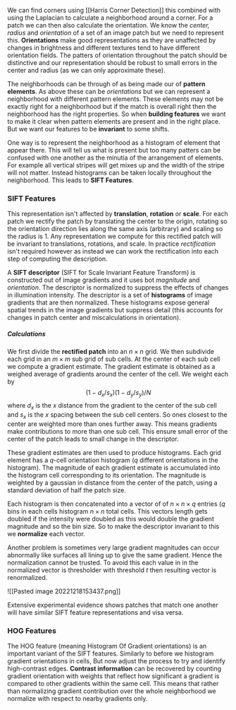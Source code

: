 We can find corners using [[Harris Corner Detection]] this combined with using the Laplacian to calculate a neighborhood around a corner. For a patch we can then also calculate the orientation. We know the *center, radius* and *orientation* of a set of an image patch but we need to represent this. **Orientations** make good representations as they are unaffected by changes in brightness and different textures tend to have different orientation fields. The patters of orientation throughout the patch should be distinctive and our representation should be robust to small errors in the center and radius (as we can only approximate these).

The neighborhoods can be through of as being made our of **pattern elements**. As above these can be *orientations* but we can represent a neighborhood with different pattern elements. These elements may not be exactly right for a neighborhood but if the match is overall right then the neighborhood has the right properties. So when **building features** we want to make it clear when pattern elements are present and in the right place. But we want our features to be **invariant** to some shifts.

One way is to represent the neighborhood as a histogram of element that appear there. This will tell us what is present but too many patters can be confused with one another as the minutia of the arrangement of elements. For example all vertical stripes will get mixes up and the width of the stripe will not matter. Instead histograms can be taken locally throughout the neighborhood. This leads to **SIFT Features**.

### SIFT Features
This representation isn't affected by **translation**, **rotation** or **scale**. For each patch we rectify the patch by translating the center to the origin, rotating so the orientation direction lies along the same axis (arbitrary) and scaling so the radius is 1. Any representation we compute for this rectified patch will be invariant to translations, rotations, and scale. In practice *rectification* isn't required however as instead we can work the rectification into each step of computing the description.

A **SIFT descriptor** (SIFT for Scale Invariant Feature Transform) is constructed out of image gradients and it uses bot *magnitude* and *orientation*. The descriptor is normalized to suppress the effects of changes in illumination intensity. The descriptor is a set of **histograms** of image gradients that are then normalized. These histograms expose general spatial trends in the image gradients but suppress detail (this accounts for changes in patch center and miscalculations in orientation). 

##### Calculations
We first divide the **rectified patch** into an $n\times n$ grid. We then subdivide each grid in an $m\times m$ sub grid of sub cells. At the center of each sub cell we compute a gradient estimate. The gradient estimate is obtained as a weighed average of gradients around the center of the cell. We weight each by $$(1-d_x/s_x)(1-d_y/s_y)/N$$where $d_x$ is the $x$ distance from the gradient to the center of the sub cell and $s_x$ is the $x$ spacing between the sub cell centers. So ones closest to the center are weighted more than ones further away. This means gradients make contributions to more than one sub cell. This ensure small error of the center of the patch leads to small change in the descriptor.

These gradient estimates are then used to produce histograms. Each grid element has a $q$-cell orientation histogram ($q$ different orientations in the histogram). The magnitude of each gradient estimate is accumulated into the histogram cell corresponding to its orientation. The magnitude is weighted by a gaussian in distance from the center of the patch, using a standard deviation of half the patch size. 

Each histogram is then concatenated into a vector of of $n\times n\times q$ entries ($q$ bins in each cells histogram $n\times n$ total cells. This vectors length gets doubled if the intensity were doubled as this would double the gradient magnitude and so the bin size. So to make the descriptor invariant to this we **normalize** each vector.

Another problem is sometimes very large gradient magnitudes can occur abnormally  like surfaces all lining up to give the same gradient. Hence the normalization cannot be trusted. To avoid this each value in in the normalized vector is thresholder with threshold $t$ then resulting vector is renormalized.

![[Pasted image 20221218153437.png]]

Extensive experimental evidence shows patches that match one another will have similar SIFT feature representations and visa versa.

### HOG Features
The HOG feature (meaning Histogram Of Gradient orientations) is an important variant of the SIFT features. Similarly to before we histogram gradient orientations in cells, But now adjust the process to try and identify high-contrast edges. **Contrast information** can be recovered by counting gradient orientation with weights that reflect how significant a gradient is compared to other gradients within the same cell. This means that rather than normalizing gradient contribution over the whole neighborhood we normalize with respect to nearby gradients only.